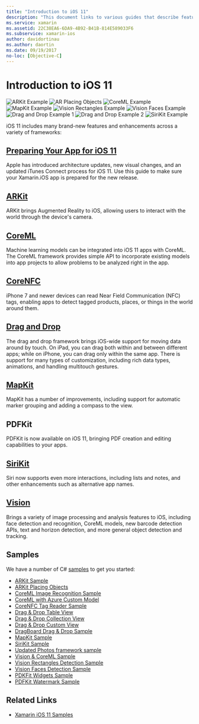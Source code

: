 ```yaml
---
title: "Introduction to iOS 11"
description: "This document links to various guides that describe features of iOS 11, including ARKit, CoreML, MapKit, PDFKit, SiriKit, the Vision framework, and more."
ms.service: xamarin
ms.assetid: 22C38EA6-6DA9-4B92-B41B-814E589033F6
ms.subservice: xamarin-ios
author: davidortinau
ms.author: daortin
ms.date: 09/19/2017
no-loc: [Objective-C]
---
```


# Introduction to iOS 11

![ARKit Example](images/arkit.png) ![AR Placing Objects](images/arkit2.png) ![CoreML Example](images/coreml.png) ![MapKit Example](images/mapkit.png) ![Vision Rectangles Example](images/vision1.png) ![Vision Faces Example](images/vision2.png) ![Drag and Drop Example 1](images/drag-drop.png) ![Drag and Drop Example 2](images/drag-drop2.png) ![SiriKit Example](images/sirikit.png)

iOS 11 includes many brand-new features and enhancements across a variety of frameworks:

## [Preparing Your App for iOS 11](updating-your-app/index.md)

Apple has introduced architecture updates, new visual changes, and an updated iTunes Connect process for iOS 11. Use this guide to make sure your Xamarin.iOS app is prepared for the new release.

## [ARKit](arkit/index.md)

ARKit brings Augmented Reality to iOS, allowing users to interact with the world through the device's camera.

## [CoreML](coreml.md)

Machine learning models can be integrated into iOS 11 apps with CoreML. The CoreML framework provides simple API to incorporate existing models into app projects to allow problems to be analyzed right in the app.

## [CoreNFC](corenfc.md)

iPhone 7 and newer devices can read Near Field Communication (NFC) tags,
enabling apps to detect tagged products, places, or things in the
world around them.

## [Drag and Drop](drag-and-drop.md)

The drag and drop framework brings iOS-wide support for moving data around by touch. On iPad, you can drag both within and between different apps; while on iPhone, you can drag only within the same app. There is support for many types of customization, including rich data types, animations, and handling multitouch gestures.

## [MapKit](mapkit.md)

MapKit has a number of improvements, including support for automatic marker grouping
and adding a compass to the view.

## PDFKit

PDFKit is now available on iOS 11, bringing PDF creation and editing capabilities to your apps.

## [SiriKit](sirikit.md)

Siri now supports even more interactions, including lists and notes, and other enhancements such as alternative app names.

## [Vision](vision.md)

Brings a variety of image processing and analysis features to iOS, including face detection and recognition, CoreML models, new barcode detection APIs, text and horizon detection, and more general object detection and tracking.

## Samples

We have a number of C# [samples](/samples/browse/?products=xamarin&term=Xamarin.iOS%2biOS11) to get you started:

- [ARKit Sample](/samples/xamarin/ios-samples/ios11-arkitsample)
- [ARKit Placing Objects](/samples/xamarin/ios-samples/ios11-arkitplacingobjects)
- [CoreML Image Recognition Sample](/samples/xamarin/ios-samples/ios11-coremlimagerecognition)
- [CoreML with Azure Custom Model](/samples/xamarin/ios-samples/ios11-coremlazuremodel)
- [CoreNFC Tag Reader Sample](/samples/xamarin/ios-samples/ios11-nfctagreader)
- [Drag & Drop Table View](/samples/xamarin/ios-samples/ios11-draganddroptableview)
- [Drag & Drop Collection View](/samples/xamarin/ios-samples/ios11-draganddropcollectionview)
- [Drag & Drop Custom View](/samples/xamarin/ios-samples/ios11-draganddropcustomview)
- [DragBoard Drag & Drop Sample](/samples/xamarin/ios-samples/ios11-draganddropdragboard)
- [MapKit Sample](/samples/xamarin/ios-samples/ios11-mapkitsample)
- [SiriKit Sample](/samples/xamarin/ios-samples/ios11-sirikitsample)
- [Updated Photos framework sample](/samples/xamarin/ios-samples/ios11-samplephotoapp)
- [Vision & CoreML Sample](/samples/xamarin/ios-samples/ios11-coremlvision)
- [Vision Rectangles Detection Sample](/samples/xamarin/ios-samples/ios11-visionrectangles/)
- [Vision Faces Detection Sample](/samples/xamarin/ios-samples/ios11-visionfaces)
- [PDKFit Widgets Sample](/samples/xamarin/ios-samples/ios11-pdfannotationwidgetsadvanced)
- [PDFKit Watermark Sample](/samples/xamarin/ios-samples/ios11-pdfdocumentwatermark)

## Related Links

- [Xamarin iOS 11 Samples](/samples/browse/?products=xamarin&term=Xamarin.iOS%2biOS11)
